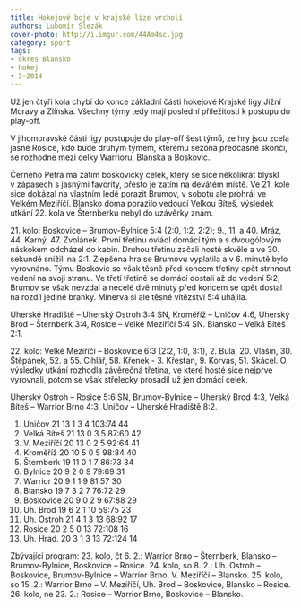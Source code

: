 ```yaml
---
title: Hokejové boje v krajské lize vrcholí
authors: Lubomír Slezák
cover-photo: http://i.imgur.com/44Am4sc.jpg
category: sport
tags:
- okres Blansko
- hokej
- 5-2014
---
```


Už jen čtyři kola chybí do konce základní části hokejové Krajské ligy Jižní Moravy a Zlínska. Všechny týmy tedy mají poslední příležitosti k postupu do play-off.

V jihomoravské části ligy postupuje do play-off šest týmů, ze hry jsou zcela jasně Rosice, kdo bude druhým týmem, kterému sezóna předčasně skončí, se rozhodne mezi celky Warrioru, Blanska a Boskovic.

Černého Petra má zatím boskovický celek, který se sice několikrát blýskl v zápasech s jasnými favority, přesto je zatím na devátém místě. Ve 21. kole sice dokázal na vlastním ledě porazit Brumov, v sobotu ale prohrál ve Velkém Meziříčí. Blansko doma porazilo vedoucí Velkou Bíteš, výsledek utkání 22. kola ve Šternberku nebyl do uzávěrky znám.

21\. kolo: Boskovice – Brumov-Bylnice 5:4 (2:0, 1:2, 2:2); 9., 11. a 40. Mráz, 44. Karný, 47. Zvolánek. První třetinu ovládl domácí tým a s dvougólovým náskokem odcházel do kabin. Druhou třetinu začali hosté skvěle a ve 30. sekundě snížili na 2:1. Zlepšená hra se Brumovu vyplatila a v 6. minutě bylo vyrovnáno. Týmu Boskovic se však těsně před koncem třetiny opět strhnout vedení na svoji stranu. Ve třetí třetině se domácí dostali až do vedení 5:2, Brumov se však nevzdal a necelé dvě minuty před koncem se opět dostal na rozdíl jediné branky. Minerva si ale těsné vítězství 5:4 uhájila.

Uherské Hradiště – Uherský Ostroh 3:4 SN, Kroměříž – Uničov 4:6, Uherský Brod – Šternberk 3:4, Rosice – Velké Meziříčí 5:4 SN. Blansko – Velká Bíteš 2:1.

22\. kolo: Velké Meziříčí – Boskovice 6:3 (2:2, 1:0, 3:1), 2. Bula, 20. Vlašín, 30. Štěpánek, 52. a 55. Cihlář, 58. Křenek - 3. Křesťan, 9. Korvas, 51. Skácel. O výsledky utkání rozhodla závěrečná třetina, ve které hosté sice nejprve vyrovnali, potom se však střelecky prosadil už jen domácí celek.

Uherský Ostroh – Rosice 5:6 SN, Brumov-Bylnice – Uherský Brod 4:3, Velká Bíteš – Warrior Brno 4:3, Uničov – Uherské Hradiště 8:2.

1. Uničov 	21 13 1 3 4 	103:74 	44
2. Velká Bíteš 	21 13 0 3 5 	87:60 	42
3. V. Meziříčí 	20 13 0 2 5 	92:64 	41
4. Kroměříž 	20 10 5 0 5 	98:84 	40
5. Šternberk 	19 11 0 1 7 	86:73 	34
6. Bylnice 	20 9 2 0 9 	79:69 	31
7. Warrior 	20 9 1 1 9 	81:57 	30
8. Blansko 	19 7 3 2 7 	76:72 	29
9. Boskovice 	20 9 0 2 9 	67:88 	29
10. Uh. Brod 	19 6 2 1 10 	59:75 	23
11. Uh. Ostroh 	21 4 1 3 13 	68:92 	17
12. Rosice 	20 2 5 0 13 	72:108 	16
13. Uh. Hrad. 	20 3 1 3 13 	72:124 	14

Zbývající program: 23. kolo, čt 6. 2.: Warrior Brno – Šternberk, Blansko – Brumov-Bylnice, Boskovice – Rosice. 24. kolo, so 8. 2.: Uh. Ostroh – Boskovice, Brumov-Bylnice – Warrior Brno, V. Meziříčí – Blansko. 25. kolo, so 15. 2.: Warrior Brno – V. Meziříčí, Uh. Brod – Boskovice, Blansko – Rosice. 26. kolo, ne 23. 2.: Rosice – Warrior Brno, Boskovice – Blansko. 